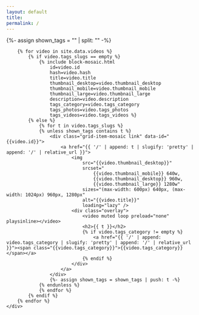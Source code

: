 ```yaml
---
layout: default
title:
permalink: /
---
```


<div class="{{ page.url | slugify: 'pretty' }}">
    <div class="grid">
        {%- assign shown_tags = "" | split: "" -%}

        {% for video in site.data.videos %}
            {% if video.tags_slugs == empty %}
                {% include block-mosaic.html
                    id=video.id
                    hash=video.hash
                    title=video.title
                    thumbnail_desktop=video.thumbnail_desktop
                    thumbnail_mobile=video.thumbnail_mobile
                    thumbnail_large=video.thumbnail_large
                    description=video.description
                    tags_category=video.tags_category
                    tags_photos=video.tags_photos
                    tags_videos=video.tags_videos %}
            {% else %}
                {% for t in video.tags_slugs %}
                {% unless shown_tags contains t %}
                    <div class="grid-item-mosaic link" data-id="{{video.id}}">
                        <a href="{{ '/' | append: t | slugify: 'pretty' | append: '/' | relative_url }}">
                            <img
                                src="{{video.thumbnail_desktop}}"
                                srcset="
                                    {{video.thumbnail_mobile}} 640w,
                                    {{video.thumbnail_desktop}} 960w,
                                    {{video.thumbnail_large}} 1280w"
                                sizes="(max-width: 600px) 640px, (max-width: 1024px) 960px, 1280px"
                                alt="{{video.title}}"
                                loading="lazy" />
                            <div class="overlay">
                                <video muted loop preload="none" playsinline></video>
                                <h2>{{ t }}</h2>
                                {% if video.tags_category != empty %}
                                    <a href="{{ '/' | append: video.tags_category | slugify: 'pretty' | append: '/' | relative_url }}"><span class="{{video.tags_category}}">{{video.tags_category}}</span></a>
                                {% endif %}
                            </div>
                        </a>
                    </div>
                    {%- assign shown_tags = shown_tags | push: t -%}
                {% endunless %}
                {% endfor %}
            {% endif %}
        {% endfor %}
    </div>
</div>
